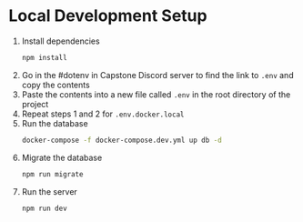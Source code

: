 # Local Development Setup

1. Install dependencies
    ```bash
    npm install
    ```
2. Go in the #dotenv in Capstone Discord server to find the link to `.env` and copy the contents
3. Paste the contents into a new file called `.env` in the root directory of the project
4. Repeat steps 1 and 2 for `.env.docker.local`
5. Run the database
    ```bash
    docker-compose -f docker-compose.dev.yml up db -d
    ```
6. Migrate the database
    ```bash
    npm run migrate
    ```
7. Run the server
    ```bash
    npm run dev
    ```
